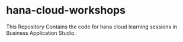 # hana-cloud-workshops

This Repository Contains the code for hana cloud learning sessions in Business Application Studio.

